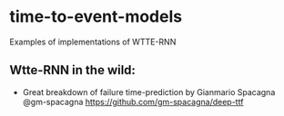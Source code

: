 # time-to-event-models
Examples of implementations of WTTE-RNN

## Wtte-RNN in the wild:
* Great breakdown of failure time-prediction by Gianmario Spacagna @gm-spacagna https://github.com/gm-spacagna/deep-ttf
